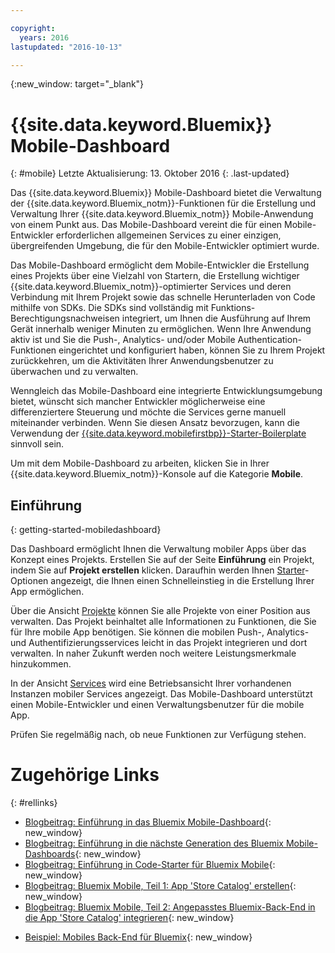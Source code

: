 ```yaml
---

copyright:
  years: 2016
lastupdated: "2016-10-13"

---
```

{:new_window: target="_blank"}

# {{site.data.keyword.Bluemix}} Mobile-Dashboard
{: #mobile}
Letzte Aktualisierung: 13. Oktober 2016
{: .last-updated}

Das {{site.data.keyword.Bluemix}} Mobile-Dashboard bietet die Verwaltung der {{site.data.keyword.Bluemix_notm}}-Funktionen für die Erstellung und Verwaltung Ihrer {{site.data.keyword.Bluemix_notm}} Mobile-Anwendung von einem Punkt aus. Das Mobile-Dashboard vereint die für einen Mobile-Entwickler erforderlichen allgemeinen Services zu einer einzigen, übergreifenden Umgebung, die für den Mobile-Entwickler optimiert wurde.

Das Mobile-Dashboard ermöglicht dem Mobile-Entwickler die Erstellung eines Projekts über eine Vielzahl von Startern, die Erstellung wichtiger {{site.data.keyword.Bluemix_notm}}-optimierter Services und deren Verbindung mit Ihrem Projekt sowie das schnelle Herunterladen von Code mithilfe von SDKs. Die SDKs sind vollständig mit Funktions-Berechtigungsnachweisen integriert, um Ihnen die Ausführung auf Ihrem Gerät innerhalb weniger Minuten zu ermöglichen. Wenn Ihre Anwendung aktiv ist und Sie die Push-, Analytics- und/oder Mobile Authentication-Funktionen eingerichtet und konfiguriert haben, können Sie zu Ihrem Projekt zurückkehren, um die Aktivitäten Ihrer Anwendungsbenutzer zu überwachen und zu verwalten.

Wenngleich das Mobile-Dashboard eine integrierte Entwicklungsumgebung bietet, wünscht sich mancher Entwickler möglicherweise eine differenziertere Steuerung und möchte die Services gerne manuell miteinander verbinden. Wenn Sie diesen Ansatz bevorzugen, kann die Verwendung der [{{site.data.keyword.mobilefirstbp}}-Starter-Boilerplate](try_mobile.html) sinnvoll sein.


<!--With {{site.data.keyword.Bluemix}} Mobile services, you can incorporate pre-built, managed, and scalable cloud services into your mobile applications. You can focus on building your mobile apps, instead of the complexities of managing the back-end infrastructure.

The Mobile dashboard provides an integrated experience on {{site.data.keyword.Bluemix_notm}} where you can create mobile projects easily from within the dashboard.
-->


Um mit dem Mobile-Dashboard zu arbeiten, klicken Sie in Ihrer {{site.data.keyword.Bluemix_notm}}-Konsole auf die Kategorie **Mobile**.


## Einführung
{: getting-started-mobiledashboard}

Das Dashboard ermöglicht Ihnen die Verwaltung mobiler Apps über das Konzept eines Projekts. Erstellen Sie auf der Seite **Einführung** ein Projekt, indem Sie auf **Projekt erstellen** klicken. Daraufhin werden Ihnen [Starter](starters.html)-Optionen angezeigt, die Ihnen einen Schnelleinstieg in die Erstellung Ihrer App ermöglichen.

Über die Ansicht [Projekte](projects.html) können Sie alle Projekte von einer Position aus verwalten. Das Projekt beinhaltet alle Informationen zu Funktionen, die Sie für Ihre mobile App benötigen. Sie können die mobilen Push-, Analytics- und Authentifizierungsservices leicht in das Projekt integrieren und dort verwalten. In naher Zukunft werden noch weitere Leistungsmerkmale hinzukommen.

In der Ansicht [Services](services.html) wird eine Betriebsansicht Ihrer vorhandenen Instanzen mobiler Services angezeigt. Das Mobile-Dashboard unterstützt einen Mobile-Entwickler und einen Verwaltungsbenutzer für die mobile App.


<!--You can also discover the {{site.data.keyword.Bluemix_notm}} Mobile offerings, link to the Mobile documentation and get answers from our {{site.data.keyword.Bluemix_notm}} Mobile services community on Stack Overflow.-->


Prüfen Sie regelmäßig nach, ob neue Funktionen zur Verfügung stehen.


# Zugehörige Links
{: #rellinks}

<!-- links to internal services don't work
## {{site.data.keyword.Bluemix_notm}} Mobile services
{: #general}
* [Mobile Analytics (Beta)](../services/mobileanalytics/index.html){: new_window}
* [Mobile Client Access](../services/mobileaccess/index.html){: new_window}
* [Mobile Foundation](../services/mobilefoundation/index.html){: new_window}
* [Mobile Quality Assurance)](../services/MobileQualityAssurance/index.html){: new_window}
* [Push Notifications](../services/mobilepush/index.html){: new_window}
-->

<!--## Blog Posts
{: #general}
-->
* [Blogbeitrag: Einführung in das Bluemix Mobile-Dashboard](https://developer.ibm.com/bluemix/2016/07/08/new-bluemix-mobile-dashboard/){: new_window}
* [Blogbeitrag: Einführung in die nächste Generation des Bluemix Mobile-Dashboards](https://ibm.com/blogs/bluemix/2016/10/introducing-the-next-generation-of-the-bluemix-mobile-dashboard/){: new_window}
* [Blogbeitrag: Einführung in Code-Starter für Bluemix Mobile](https://www.ibm.com/blogs/bluemix/2016/10/rapid-dev-with-mobile-code-starters/){: new_window}
* [Blogbeitrag: Bluemix Mobile, Teil 1: App 'Store Catalog' erstellen](https://developer.ibm.com/bluemix/2016/07/13/bluemix-mobile-creating-store-catalog-app-part1/){: new_window}
* [Blogbeitrag: Bluemix Mobile, Teil 2: Angepasstes Bluemix-Back-End in die App 'Store Catalog' integrieren](https://developer.ibm.com/bluemix/2016/07/14/bluemix-mobile-integrating-custom-backend-part2/){: new_window}

<!--## Tutorials and Samples
{: #samples}
-->
* [Beispiel: Mobiles Back-End für Bluemix](https://github.com/ibm-bluemix-mobile-services/mobiledashboard-storecatalog-backend){: new_window}
